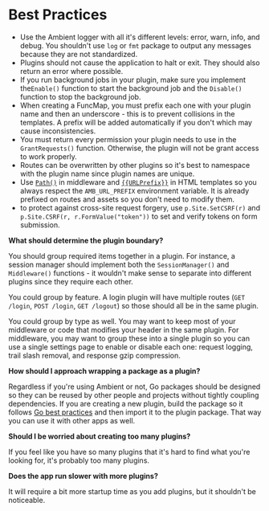 # Best Practices

- Use the Ambient logger with all it's different levels: error, warn, info, and debug. You shouldn't use `log` or `fmt` package to output any messages because they are not standardized.
- Plugins should not cause the application to halt or exit. They should also return an error where possible.
- If you run background jobs in your plugin, make sure you implement the`Enable()` function to start the background job and the `Disable()` function to stop the background job.
- When creating a FuncMap, you must prefix each one with your plugin name and then an underscore - this is to prevent collisions in the templates. A prefix will be added automatically if you don't which may cause inconsistencies.
- You must return every permission your plugin needs to use in the `GrantRequests()` function. Otherwise, the plugin will not be grant access to work properly.
- Routes can be overwritten by other plugins so it's best to namespace with the plugin name since plugin names are unique.
- Use [`Path()`](/docs/plugins/middleware#url-path) in middleware and [`{{URLPrefix}}`](/docs/plugins/funcmaps#global-functions) in HTML templates so you always respect the `AMB_URL_PREFIX` environment variable. It is already prefixed on routes and assets so you don't need to modify them.
- to protect against cross-site request forgery, use `p.Site.SetCSRF(r)` and `p.Site.CSRF(r, r.FormValue("token"))` to set and verify tokens on form submission.

**What should determine the plugin boundary?**

You should group required items together in a plugin. For instance, a session manager should implement both the `SessionManager()` and `Middleware()` functions - it wouldn't make sense to separate into different plugins since they require each other.

You could group by feature. A login plugin will have multiple routes (`GET /login`, `POST /login`, `GET /logout`) so those should all be in the same plugin.

You could group by type as well. You may want to keep most of your middleware or code that modifies your header in the same plugin. For middleware, you may want to group these into a single plugin so you can use a single settings page to enable or disable each one: request logging, trail slash removal, and response gzip compression.

**How should I approach wrapping a package as a plugin?**

Regardless if you're using Ambient or not, Go packages should be designed so they can be reused by other people and projects without tightly coupling dependencies. If you are creating a new plugin, build the package so it follows [Go best practices](https://talks.golang.org/2013/bestpractices.slide) and then import it to the plugin package. That way you can use it with other apps as well.

**Should I be worried about creating too many plugins?**

If you feel like you have so many plugins that it's hard to find what you're looking for, it's probably too many plugins.

**Does the app run slower with more plugins?**

It will require a bit more startup time as you add plugins, but it shouldn't be noticeable.